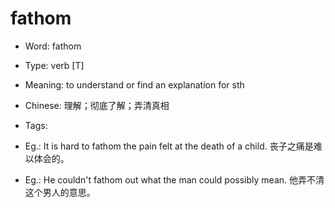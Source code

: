 # fathom

- Word: fathom

- Type: verb [T]
- Meaning: to understand or find an explanation for sth
- Chinese: 理解；彻底了解；弄清真相
- Tags: 
- Eg.: It is hard to fathom the pain felt at the death of a child. 丧子之痛是难以体会的。
- Eg.: He couldn't fathom out what the man could possibly mean. 他弄不清这个男人的意思。

